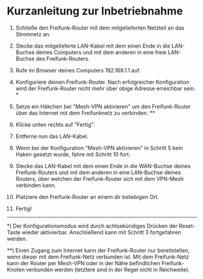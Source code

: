 # Kurzanleitung zur Inbetriebnahme

1. Schließe den Freifunk-Router mit dem mitgelieferten Netzteil an das Stromnetz an.

2. Stecke das mitgelieferte LAN-Kabel mit dem einen Ende in die LAN-Buchse deines Computers und mit dem anderen in eine freie LAN-Buchse des Freifunk-Routers.

3. Rufe im Browser deines Computers 192.168.1.1 auf.

4. Konfiguriere deinen Freifunk-Router. Nach erfolgreicher Konfiguration wird der Freifunk-Router nicht mehr über obige Adresse erreichbar sein. *

5. Setze ein Häkchen bei "Mesh-VPN aktivieren" um den Freifunk-Router über das Internet mit dem Freifunknetz zu verbinden. **

6. Klicke unten rechts auf "Fertig".

7. Entferne nun das LAN-Kabel.

8. Wenn bei der Konfiguration "Mesh-VPN aktivieren" in Schritt 5 kein Haken gesetzt wurde, fahre mit Schritt 10 fort. 

9. Stecke das LAN-Kabel mit dem einen Ende in die WAN-Buchse deines Freifunk-Routers und mit dem anderen in eine LAN-Buchse deines Routers, über welchen der Freifunk-Router sich mit dem VPN-Mesh verbinden kann.

10. Platziere den Freifunk-Router an einem dir beliebigen Ort. 

11. Fertig!

***

*) Der Konfigurationsmodus wird durch achtsekündiges Drücken der Reset-Taste wieder aktivierbar. Anschließend kann mit Schritt 3 fortgefahren werden.

**) Einen Zugang zum Internet kann der Freifunk-Router nur bereitstellen, wenn dieser mit dem Freifunk-Netz verbunden ist. Mit dem Freifunk-Netz kann der Router per Mesh-VPN oder in der Nähe befindlichen Freifunk-Knoten verbunden werden (letztere sind in der Regel nicht in Reichweite).